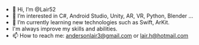 - 👋 Hi, I’m @Lair52
- 👀 I’m interested in C#, Android Studio, Unity, AR, VR, Python, Blender ...
- 🌱 I’m currently learning new technologies such as Swift, ArKit.
-  I'm always improve my skills and abilities.
- 📫 How to reach me: andersonlair3@gmail.com or lair.h@hotmail.com



<!---
Lair52/Lair52 is a ✨ special ✨ repository because its `README.md` (this file) appears on your GitHub profile.
You can click the Preview link to take a look at your changes.
--->
